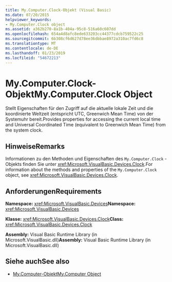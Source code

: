 ```yaml
---
title: My.Computer.Clock-Objekt (Visual Basic)
ms.date: 07/20/2015
helpviewer_keywords:
- My.Computer.Clock object
ms.assetid: a362b270-8a1b-404a-95c8-516a60c607dd
ms.openlocfilehash: 654a4d8afc8ede633203cc44377cdcb759522c25
ms.sourcegitcommit: 6b308cf6d627d78ee36dbbae8972a310ac7fd6c8
ms.translationtype: MT
ms.contentlocale: de-DE
ms.lasthandoff: 01/23/2019
ms.locfileid: "54672213"
---
```

# <a name="mycomputerclock-object"></a><span data-ttu-id="5e4a3-102">My.Computer.Clock-Objekt</span><span class="sxs-lookup"><span data-stu-id="5e4a3-102">My.Computer.Clock Object</span></span>
<span data-ttu-id="5e4a3-103">Stellt Eigenschaften für den Zugriff auf die aktuelle lokale Zeit und die koordinierte Weltzeit (entspricht UTC, Greenwich Mean Time) von der Systemuhr bereit.</span><span class="sxs-lookup"><span data-stu-id="5e4a3-103">Provides properties for accessing the current local time and Universal Coordinated Time (equivalent to Greenwich Mean Time) from the system clock.</span></span>  
  
## <a name="remarks"></a><span data-ttu-id="5e4a3-104">Hinweise</span><span class="sxs-lookup"><span data-stu-id="5e4a3-104">Remarks</span></span>  
 <span data-ttu-id="5e4a3-105">Informationen zu den Methoden und Eigenschaften des `My.Computer.Clock` -Objekts finden Sie unter <xref:Microsoft.VisualBasic.Devices.Clock>.</span><span class="sxs-lookup"><span data-stu-id="5e4a3-105">For information about the methods and properties of the `My.Computer.Clock` object, see <xref:Microsoft.VisualBasic.Devices.Clock>.</span></span>  
  
## <a name="requirements"></a><span data-ttu-id="5e4a3-106">Anforderungen</span><span class="sxs-lookup"><span data-stu-id="5e4a3-106">Requirements</span></span>  
 <span data-ttu-id="5e4a3-107">**Namespace:** <xref:Microsoft.VisualBasic.Devices></span><span class="sxs-lookup"><span data-stu-id="5e4a3-107">**Namespace:** <xref:Microsoft.VisualBasic.Devices></span></span>  
  
 <span data-ttu-id="5e4a3-108">**Klasse:** <xref:Microsoft.VisualBasic.Devices.Clock></span><span class="sxs-lookup"><span data-stu-id="5e4a3-108">**Class:** <xref:Microsoft.VisualBasic.Devices.Clock></span></span>  
  
 <span data-ttu-id="5e4a3-109">**Assembly:** Visual Basic Runtime Library (in Microsoft.VisualBasic.dll)</span><span class="sxs-lookup"><span data-stu-id="5e4a3-109">**Assembly:** Visual Basic Runtime Library (in Microsoft.VisualBasic.dll)</span></span>  
  
## <a name="see-also"></a><span data-ttu-id="5e4a3-110">Siehe auch</span><span class="sxs-lookup"><span data-stu-id="5e4a3-110">See also</span></span>
- [<span data-ttu-id="5e4a3-111">My.Computer-Objekt</span><span class="sxs-lookup"><span data-stu-id="5e4a3-111">My.Computer Object</span></span>](../../../visual-basic/language-reference/objects/my-computer-object.md)

